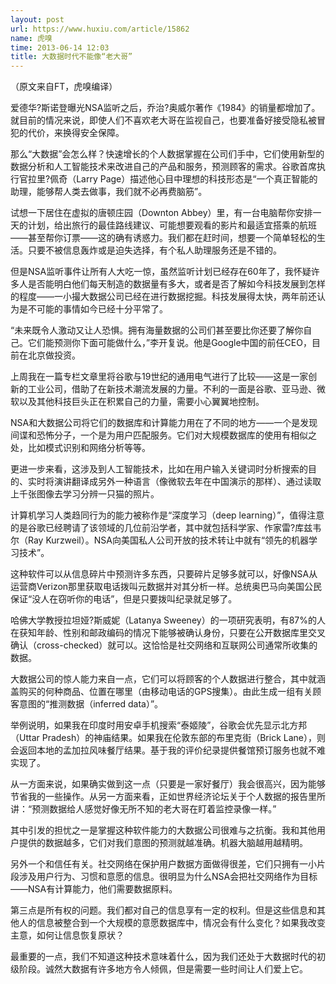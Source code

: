 ```yaml
---
layout: post
url: https://www.huxiu.com/article/15862
name: 虎嗅
time: 2013-06-14 12:03
title: 大数据时代不能像“老大哥”
---
```

（原文来自FT，虎嗅编译）

爱德华?斯诺登曝光NSA监听之后，乔治?奥威尔著作《1984》的销量都增加了。就目前的情况来说，即使人们不喜欢老大哥在监视自己，也要准备好接受隐私被冒犯的代价，来换得安全保障。

那么“大数据”会怎么样？快速增长的个人数据掌握在公司们手中，它们使用新型的数据分析和人工智能技术来改进自己的产品和服务，预测顾客的需求。谷歌首席执行官拉里?佩奇（Larry Page）描述他心目中理想的科技形态是“一个真正智能的助理，能够帮人类去做事，我们就不必再费脑筋”。

试想一下居住在虚拟的唐顿庄园（Downton Abbey）里，有一台电脑帮你安排一天的计划，给出旅行的最佳路线建议、可能想要观看的影片和最适宜搭乘的航班——甚至帮你订票——这的确有诱惑力。我们都在赶时间，想要一个简单轻松的生活。只要不被信息轰炸或是迫失选择，有个私人助理服务还是不错的。

但是NSA监听事件让所有人大吃一惊，虽然监听计划已经存在60年了，我怀疑许多人是否能明白他们每天制造的数据量有多大，或者是否了解如今科技发展到怎样的程度——一小撮大数据公司已经在进行数据挖掘。科技发展得太快，两年前还认为是不可能的事情如今已经十分平常了。

“未来既令人激动又让人恐惧。拥有海量数据的公司们甚至要比你还要了解你自己。它们能预测你下面可能做什么，”李开复说。他是Google中国的前任CEO，目前在北京做投资。

上周我在一篇专栏文章里将谷歌与19世纪的通用电气进行了比较——这是一家创新的工业公司，借助了在新技术潮流发展的力量。不利的一面是谷歌、亚马逊、微软以及其他科技巨头正在积累自己的力量，需要小心翼翼地控制。

NSA和大数据公司将它们的数据库和计算能力用在了不同的地方——一个是发现间谍和恐怖分子，一个是为用户匹配服务。它们对大规模数据库的使用有相似之处，比如模式识别和网络分析等等。

更进一步来看，这涉及到人工智能技术，比如在用户输入关键词时分析搜索的目的、实时将演讲翻译成另外一种语言（像微软去年在中国演示的那样）、通过读取上千张图像去学习分辨一只猫的照片。

计算机学习人类趋同行为的能力被称作是“深度学习（deep learning）”，值得注意的是谷歌已经聘请了该领域的几位前沿学者，其中就包括科学家、作家雷?库兹韦尔（Ray Kurzweil）。NSA向美国私人公司开放的技术转让中就有“领先的机器学习技术”。

这种软件可以从信息碎片中预测许多东西，只要碎片足够多就可以，好像NSA从运营商Verizon那里获取电话拨叫元数据并对其分析一样。总统奥巴马向美国公民保证“没人在窃听你的电话”，但是只要拨叫纪录就足够了。

哈佛大学教授拉坦娅?斯威妮（Latanya Sweeney）的一项研究表明，有87%的人在获知年龄、性别和邮政编码的情况下能够被确认身份，只要在公开数据库里交叉确认（cross-checked）就可以。这恰恰是社交网络和互联网公司通常所收集的数据。

大数据公司的惊人能力来自一点，它们可以将顾客的个人数据进行整合，其中就涵盖购买的何种商品、位置在哪里（由移动电话的GPS搜集）。由此生成一组有关顾客意图的“推测数据（inferred data）”。

举例说明，如果我在印度时用安卓手机搜索“泰姬陵”，谷歌会优先显示北方邦（Uttar Pradesh）的神庙结果。如果我在伦敦东部的布里克街（Brick Lane），则会返回本地的孟加拉风味餐厅结果。基于我的评价纪录提供餐馆预订服务也就不难实现了。

从一方面来说，如果确实做到这一点（只要是一家好餐厅）我会很高兴，因为能够节省我的一些操作。从另一方面来看，正如世界经济论坛关于个人数据的报告里所讲：“预测数据给人感觉好像无所不知的老大哥在盯着监控录像一样。”

其中引发的担忧之一是掌握这种软件能力的大数据公司很难与之抗衡。我和其他用户提供的数据越多，它们对我们意图的预测就越准确。机器大脑越用越精明。

另外一个和信任有关。社交网络在保护用户数据方面做得很差，它们只拥有一小片段涉及用户行为、习惯和意愿的信息。很明显为什么NSA会把社交网络作为目标——NSA有计算能力，他们需要数据原料。

第三点是所有权的问题。我们都对自己的信息享有一定的权利。但是这些信息和其他人的信息被整合到一个大规模的意愿数据库中，情况会有什么变化？如果我改变主意，如何让信息恢复原状？

最重要的一点，我们不知道这种技术意味着什么，因为我们还处于大数据时代的初级阶段。诚然大数据有许多地方令人倾佩，但是需要一些时间让人们爱上它。

